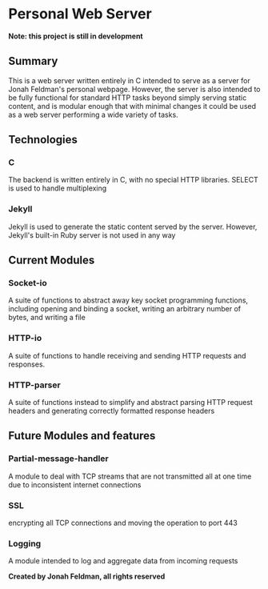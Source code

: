 # Personal Web Server

**Note: this project is still in development**

## Summary
This is a web server written entirely in C intended to serve as a server for Jonah Feldman's personal webpage.  However, the server is also intended to be fully functional for standard HTTP tasks beyond simply serving static content, and is modular enough that with minimal changes it could be used as a web server performing a wide variety of tasks.

## Technologies
### C
The backend is written entirely in C, with no special HTTP libraries.  SELECT is used to handle multiplexing

### Jekyll
Jekyll is used to generate the static content served by the server.  However, Jekyll's built-in Ruby server is not used in any way

## Current Modules
### Socket-io
A suite of functions to abstract away key socket programming functions, including opening and binding a socket, writing an arbitrary number of bytes, and writing a file

### HTTP-io
A suite of functions to handle receiving and sending HTTP requests and responses.

### HTTP-parser
A suite of functions instead to simplify and abstract parsing HTTP request headers and generating correctly formatted response headers

## Future Modules and features

### Partial-message-handler
A module to deal with TCP streams that are not transmitted all at one time due to inconsistent internet connections

### SSL
encrypting all TCP connections and moving the operation to port 443

### Logging
A module intended to log and aggregate data from incoming requests


**Created by Jonah Feldman, all rights reserved**